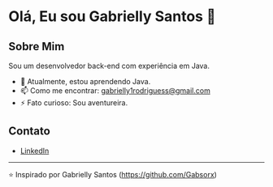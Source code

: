 # Olá, Eu sou Gabrielly Santos 👋

## Sobre Mim
Sou um desenvolvedor back-end com experiência em Java.

- 🌱 Atualmente, estou aprendendo Java.
- 📫 Como me encontrar: gabrielly1rodriguess@gmail.com
- ⚡ Fato curioso: Sou aventureira.

## Contato
- [LinkedIn](https://www.linkedin.com/in/gabrielly-santos-gabs/)

---

⭐️ Inspirado por Gabrielly Santos (https://github.com/Gabsorx)
